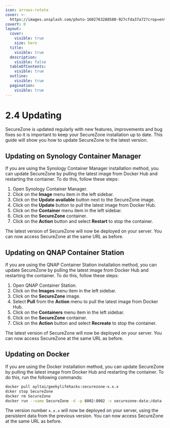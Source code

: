 ```yaml
---
icon: arrows-rotate
cover: >-
  https://images.unsplash.com/photo-1602763288580-927cfda37a72?crop=entropy&cs=srgb&fm=jpg&ixid=M3wxOTcwMjR8MHwxfHNlYXJjaHwxMHx8Y29tcHV0ZXIlMjB1cGdyYWRlfGVufDB8fHx8MTczMTkzMjc1Mnww&ixlib=rb-4.0.3&q=85
coverY: 0
layout:
  cover:
    visible: true
    size: hero
  title:
    visible: true
  description:
    visible: false
  tableOfContents:
    visible: true
  outline:
    visible: true
  pagination:
    visible: true
---
```


# 2.4 Updating

SecureZone is updated regularly with new features, improvements and bug fixes so it is important to keep your SecureZone installation up to date. This guide will show you how to update SecureZone to the latest version.

## Updating on Synology Container Manager

If you are using the Synology Container Manager installation method, you can update SecureZone by pulling the latest image from Docker Hub and restarting the container. To do this, follow these steps:

1. Open Synology Container Manager.
2. Click on the **Image** menu item in the left sidebar.
3. Click on the **Update available** button next to the SecureZone image.
4. Click on the **Update** button to pull the latest image from Docker Hub.
5. Click on the **Container** menu item in the left sidebar.
6. Click on the **SecureZone** container.
7. Click on the **Action** button and select **Restart** to stop the container.

The latest version of SecureZone will now be deployed on your server. You can now access SecureZone at the same URL as before.

## Updating on QNAP Container Station

If you are using the QNAP Container Station installation method, you can update SecureZone by pulling the latest image from Docker Hub and restarting the container. To do this, follow these steps:

1. Open QNAP Container Station.
2. Click on the **Images** menu item in the left sidebar.
3. Click on the **SecureZone** image.
4. Select **Pull** from the **Action** menu to pull the latest image from Docker Hub.
5. Click on the **Containers** menu item in the left sidebar.
6. Click on the **SecureZone** container.
7. Click on the **Action** button and select **Recreate** to stop the container.

The latest version of SecureZone will now be deployed on your server. You can now access SecureZone at the same URL as before.

## Updating on Docker

If you are using the Docker installation method, you can update SecureZone by pulling the latest image from Docker Hub and restarting the container. To do this, run the following commands:

```bash
docker pull ayltai/geekylifehacks:securezone-x.x.x
dcker stop SecureZone
docker rm SecureZone
docker run --name SecureZone -d -p 8002:8002 -v securezone-data:/data --restart=always ayltai/geekylifehacks:securezone-x.x.x
```

The version number `x.x.x` will now be deployed on your server, using the persistent data from the previous version. You can now access SecureZone at the same URL as before.
